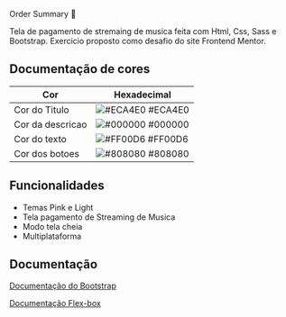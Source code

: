 Order Summary 🎵

Tela de pagamento de stremaing de musica feita com Html, Css, Sass e Bootstrap. Exercicio proposto como desafio do site Frontend Mentor.



## Documentação de cores

| Cor              | Hexadecimal                                                      |
| ---------------- | ---------------------------------------------------------------- |
| Cor do Titulo    | ![#ECA4E0](https://via.placeholder.com/10/ECA4E0?text=+) #ECA4E0 |
| Cor da descricao | ![#000000](https://via.placeholder.com/10/000000?text=+) #000000 |
| Cor do texto     | ![#FF00D6](https://via.placeholder.com/10/FF00D6?text=+) #FF00D6 |
| Cor dos botoes   | ![#808080](https://via.placeholder.com/10/808080?text=+) #808080 |

## Funcionalidades

- Temas Pink e Light
- Tela pagamento de Streaming de Musica
- Modo tela cheia
- Multiplataforma

## Documentação

[Documentação do Bootstrap](https://bootstrapdoconebitcode.netlify.app/pages/2bot%C3%B5es)

[Documentação Flex-box](https://www.w3schools.com/css/css3_flexbox.asp)
